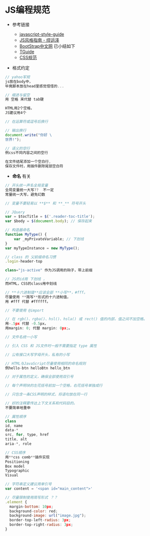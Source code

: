 # **JS编程规范**

- 参考链接

  - [javascript-style-guide](https://github.com/adamlu/javascript-style-guide)
  - [JS风格指南 - 缪运泽](https://gold.xitu.io/post/587979148d6d810058bb3b32?utm_source=gold_browser_extension)
  - [BootStrap中文网](http://codeguide.bootcss.com/) 已小结如下
  - [TGuide](http://tguide.qq.com/main/index.htm)
  - [CSS规范](ttp://cssguidelin.es/)

- 格式约定

```javascript
// yahoo军规
js放在body中，
毕竟脚本放在head里感觉怪怪的...

// 缩进与留空
用 空格 来代替 tab键

HTML用2个空格，
JS建议用4个

// 在运算符或逗号后换行

// 输出换行
document.write("你好 \
世界!");

// 语义的空行
例css不同内容之间的空行

在文件结尾添加一个空白行,
保存文件时，用插件删除尾部空白符
```

- **命名** 有关

```javascript
// 开头统一声名全局变量
全局变量统一大写??  不一定
常量统一大写，避免幻数

// 变量不要轻易以 **$** 和 **_** 符号开头

// JQuery
var = $tocTitle = $('.reader-toc-title');
var $body = $(document.body); // 保存起来

// 构造器命名
function MyType() {
    var _myPrivateVariable; // 下划线
}
var myTypeInstance = new MyType();

// class 的 父前缀命名习惯
.login-header-top

class="js-active" 作为JS调用的钩子，带上前缀

// JS的id用 下划线 ，
而HTML，CSS的class用中划线

// **十六进制值**应该全部 **小写**，#fff。
尽量使用 **简写**形式的十六进制值，
用 #fff 代替 #ffffff。

// 不要使用 @import

// 在 rgb()、rgba()、hsl()、hsla() 或 rect() 值的内部，值之间不加空格。
用-.5px 代替 -0.5px，
用margin: 0; 代替 margin: 0px;。

// 文件名统一小写

// 引入 CSS 和 JS文件时一般不需要指定 type 属性

// 公有接口大写字母开头，私有的小写

// HTML与JavaScript尽量使用相同的命名规则
例hello-btn helloBtn hello_btn

// 对于属性的定义，确保全部使用双引号

// 每个声明块的左花括号前加一个空格，右花括号单独成行

// 只包含一条CSS声明的样式，将语句放在同一行

// 好的注释要传达上下文关系和代码目的。
不要简单地重申

// 属性顺序
class
id, name
data-*
src, for, type, href
title, alt
aria-*, role

// CSS顺序
用**css comb**插件实现
Positioning
Box model
Typographic
Visual

// 字符串定义建议用单引号
var content = '<span id="main_content">'

// 尽量限制使用简写形式 ？？
.element {
  margin-bottom: 10px;
  background-color: red;
  background-image: url("image.jpg");
  border-top-left-radius: 3px;
  border-top-right-radius: 3px;
}
```
